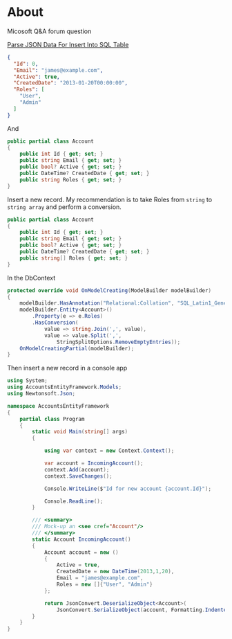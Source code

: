 ﻿# About

Micosoft Q&A forum question

[Parse JSON Data For Insert Into SQL Table](https://docs.microsoft.com/en-us/answers/questions/866164/parse-json-data-for-insert-into-sql-table.html)

```json
{
  "Id": 0,
  "Email": "james@example.com",
  "Active": true,
  "CreatedDate": "2013-01-20T00:00:00",
  "Roles": [
    "User",
    "Admin"
  ]
}
```

And

```csharp
public partial class Account
{
    public int Id { get; set; }
    public string Email { get; set; }
    public bool? Active { get; set; }
    public DateTime? CreatedDate { get; set; }
    public string Roles { get; set; }
}
```

Insert a new record. My recommendation is to take Roles from `string` to `string array` and perform a conversion.

```csharp
public partial class Account
{
    public int Id { get; set; }
    public string Email { get; set; }
    public bool? Active { get; set; }
    public DateTime? CreatedDate { get; set; }
    public string[] Roles { get; set; }
}
```

In the DbContext

```csharp
protected override void OnModelCreating(ModelBuilder modelBuilder)
{
    modelBuilder.HasAnnotation("Relational:Collation", "SQL_Latin1_General_CP1_CI_AS");
    modelBuilder.Entity<Account>()
        .Property(e => e.Roles)
        .HasConversion(
            value => string.Join(',', value),
            value => value.Split(',', 
                StringSplitOptions.RemoveEmptyEntries));
    OnModelCreatingPartial(modelBuilder);
}
```

Then insert a new record in a console app

```csharp
using System;
using AccountsEntityFramework.Models;
using Newtonsoft.Json;

namespace AccountsEntityFramework
{
    partial class Program
    {
        static void Main(string[] args)
        {

            using var context = new Context.Context();

            var account = IncomingAccount();
            context.Add(account);
            context.SaveChanges();

            Console.WriteLine($"Id for new account {account.Id}");

            Console.ReadLine();
        }

        /// <summary>
        /// Mock-up an <see cref="Account"/>
        /// </summary>
        static Account IncomingAccount()
        {
            Account account = new ()
            {
                Active = true,
                CreatedDate = new DateTime(2013,1,20),
                Email = "james@example.com",
                Roles = new []{"User", "Admin"}
            };

            return JsonConvert.DeserializeObject<Account>(
                JsonConvert.SerializeObject(account, Formatting.Indented));
        }
    }
}

```